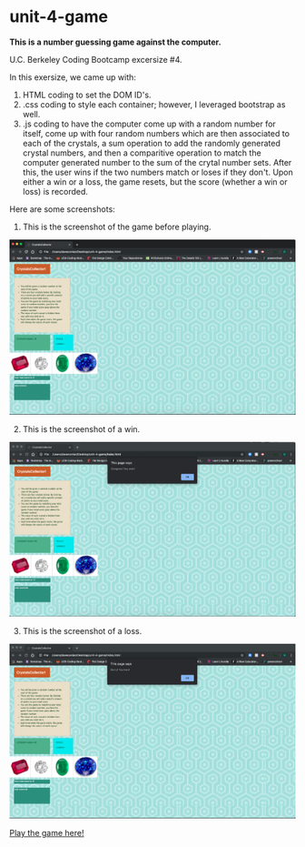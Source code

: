 # unit-4-game

<b>This is a number guessing game against the computer.</b>

U.C. Berkeley Coding Bootcamp excersize #4. 

In this exersize, we came up with:

1. HTML coding to set the DOM ID's. 
2. .css coding to style each container; however, I leveraged bootstrap as well. 
3. .js coding to have the computer come up with a random number for itself, come up with four random numbers which are then associated to each of the crystals, a sum operation to add the randomly generated crystal numbers, and then a comparitive operation to match the computer generated number to the sum of the crytal number sets. After this, the user wins if the two numbers match or loses if they don't. Upon either a win or a loss, the game resets, but the score (whether a win or loss) is recorded. 

Here are some screenshots:

1. This is the screenshot of the game before playing. 

<img src="assets/images/overview.png">

2. This is the screenshot of a win. 

<img src="assets/images/you-win.png">

3. This is the screenshot of a loss. 

<img src="assets/images/you-lose.png">


<a href="https://dconlan1.github.io/unit-4-game/.index.html"> Play the game here!</a>
